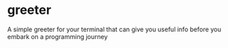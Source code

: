 # greeter

A simple greeter for your terminal that can give you useful info before you embark on a programming journey
